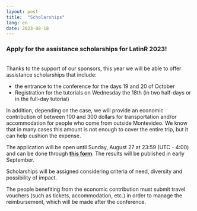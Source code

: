 ```yaml
---
layout: post
title:  "Scholarships"
lang: en
date: 2023-08-18
---
```


### Apply for the assistance scholarships for LatinR 2023!

<br>
Thanks to the support of our sponsors, this year we will be able to offer assistance scholarships that include:

- the entrance to the conference for the days 19 and 20 of October
- Registration for the tutorials on Wednesday the 18th (in two half-days or in the full-day tutorial)

In addition, depending on the case, we will provide an economic contribution of between 100 and 300 dollars for transportation and/or accommodation for people who come from outside Montevideo. We know that in many cases this amount is not enough to cover the entire trip, but it can help cushion the expense.

The application will be open until Sunday, August 27 at 23:59 (UTC - 4:00) and can be done through **[this form](https://forms.gle/eCvW3wG3fK1z7g1KA)**. The results will be published in early September.

Scholarships will be assigned considering criteria of need, diversity and possibility of impact.

The people benefiting from the economic contribution must submit travel vouchers (such as tickets, accommodation, etc.) in order to manage the reimbursement, which will be made after the conference.